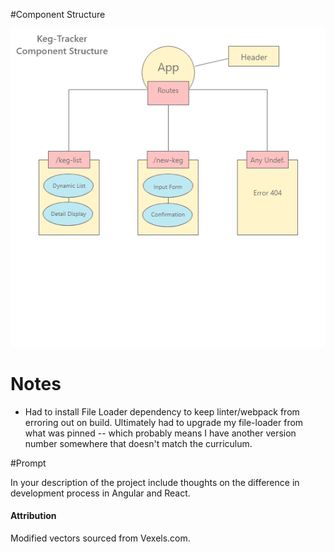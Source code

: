 #Component Structure

![Planned Component Structure](src/assets/images/Component-Structure.png)


# Notes

* Had to install File Loader dependency to keep linter/webpack from erroring out on build. Ultimately had to upgrade my file-loader from what was pinned -- which probably means I have another version number somewhere that doesn't match the curriculum.



#Prompt

In your description of the project include thoughts on the difference in development process in Angular and React.

#### Attribution

Modified vectors sourced from Vexels.com.
